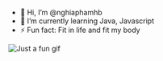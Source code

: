 - 👋 Hi, I’m @nghiaphamhb
- 🌱 I’m currently learning Java, Javascript
- ⚡ Fun fact: Fit in life and fit my body

<!---
nghiaphamhb/nghiaphamhb is a ✨ special ✨ repository because its `README.md` (this file) appears on your GitHub profile.
You can click the Preview link to take a look at your changes.
- 👀 I’m interested in ...
- 💞️ I’m looking to collaborate on ...
- 📫 How to reach me ...
- 😄 Pronouns: ...
--->

![Just a fun gif](https://i.imgur.com/kIDPmrd.gif)

